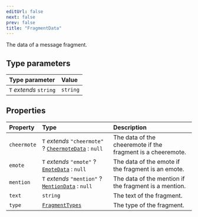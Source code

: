 ```yaml
---
editUrl: false
next: false
prev: false
title: "FragmentData"
---
```


The data of a message fragment.

## Type parameters

| Type parameter | Value |
| :------ | :------ |
| `T` *extends* `string` | `string` |

## Properties

| Property | Type | Description |
| :------ | :------ | :------ |
| `cheermote` | `T` *extends* `"cheermote"` ? [`CheermoteData`](/api/eventsub/interfaces/cheermotedata/) : `null` | The data of the cheeremote if the fragment is a cheeremote. |
| `emote` | `T` *extends* `"emote"` ? [`EmoteData`](/api/eventsub/interfaces/emotedata/) : `null` | The data of the emote if the fragment is an emote. |
| `mention` | `T` *extends* `"mention"` ? [`MentionData`](/api/eventsub/interfaces/mentiondata/) : `null` | The data of the mention if the fragment is a mention. |
| `text` | `string` | The text of the fragment. |
| `type` | [`FragmentTypes`](/api/eventsub/type-aliases/fragmenttypes/) | The type of the fragment. |
